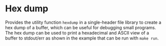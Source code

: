 Hex dump
===

Provides the utility function `hexdump` in a single-header file library to create a hex dump of a buffer, which can be useful for debugging small programs.
The hex dump can be used to print a hexadecimal and ASCII view of a buffer to stdout/err as shown in the example that can be run with `make run`.

